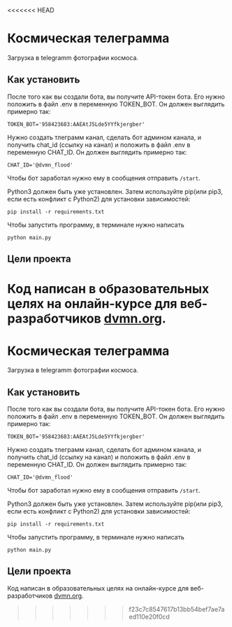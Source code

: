 <<<<<<< HEAD
# Космическая телеграмма
Загрузка в telegramm фотографии космоса.

## Как установить
После того как вы создали бота, вы получите API-токен бота. Его нужно положить в файл .env в переменную TOKEN_BOT. Он должен выглядить примерно так: 
```
TOKEN_BOT='958423683:AAEAtJ5Lde5YYfkjergber' 
```

Нужно создать тлеграмм канал, сделать бот админом канала, и получить chat_id (ссылку на канал) и положить в файл .env в переменную CHAT_ID. Он должен выглядить примерно так:
```
CHAT_ID='@dvmn_flood'
```
Чтобы бот заработал нужно ему в сообщения отправить ```/start```.

Python3 должен быть уже установлен. Затем используйте pip(или pip3, если есть конфликт с Python2) для установки зависимостей:
```
pip install -r requirements.txt
```

Чтобы запустить программу, в терминале нужно написать 
```
python main.py
``` 

## Цели проекта
Код написан в образовательных целях на онлайн-курсе для веб-разработчиков [dvmn.org](https://dvmn.org).
=======
# Космическая телеграмма
Загрузка в telegramm фотографии космоса.

## Как установить
После того как вы создали бота, вы получите API-токен бота. Его нужно положить в файл .env в переменную TOKEN_BOT. Он должен выглядить примерно так: 
```
TOKEN_BOT='958423683:AAEAtJ5Lde5YYfkjergber' 
```

Нужно создать тлеграмм канал, сделать бот админом канала, и получить chat_id (ссылку на канал) и положить в файл .env в переменную CHAT_ID. Он должен выглядить примерно так:
```
CHAT_ID='@dvmn_flood'
```
Чтобы бот заработал нужно ему в сообщения отправить ```/start```.

Python3 должен быть уже установлен. Затем используйте pip(или pip3, если есть конфликт с Python2) для установки зависимостей:
```
pip install -r requirements.txt
```

Чтобы запустить программу, в терминале нужно написать 
```
python main.py
``` 

## Цели проекта
Код написан в образовательных целях на онлайн-курсе для веб-разработчиков [dvmn.org](https://dvmn.org).
>>>>>>> f23c7c8547617b13bb54bef7ae7aed110e20f0cd
